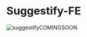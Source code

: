 # Suggestify-FE
![suggestifyCOMINGSOON](https://user-images.githubusercontent.com/16306067/113169568-ba25b780-9213-11eb-8f2f-0eef7811e4e5.jpg)

